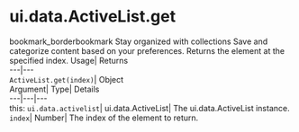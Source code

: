  
#  ui.data.ActiveList.get 
bookmark_borderbookmark Stay organized with collections  Save and categorize content based on your preferences.
Returns the element at the specified index. 
Usage| Returns  
---|---  
`ActiveList.get(index)`| Object  
Argument| Type| Details  
---|---|---  
this: `ui.data.activelist`| ui.data.ActiveList| The ui.data.ActiveList instance.  
`index`| Number| The index of the element to return.  
